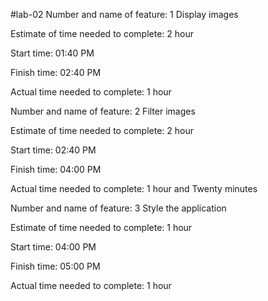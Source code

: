 #lab-02
Number and name of feature: 1 Display images

Estimate of time needed to complete: 2 hour

Start time: 01:40 PM

Finish time: 02:40 PM

Actual time needed to complete: 1 hour

Number and name of feature: 2 Filter images

Estimate of time needed to complete: 2 hour

Start time: 02:40 PM

Finish time: 04:00 PM

Actual time needed to complete: 1 hour and Twenty minutes

Number and name of feature: 3 Style the application

Estimate of time needed to complete: 1 hour

Start time: 04:00 PM

Finish time: 05:00 PM

Actual time needed to complete: 1 hour
